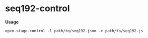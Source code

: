 # seq192-control

**Usage**

```
open-stage-control -l path/to/seq192.json -c path/to/seq192.js
```
